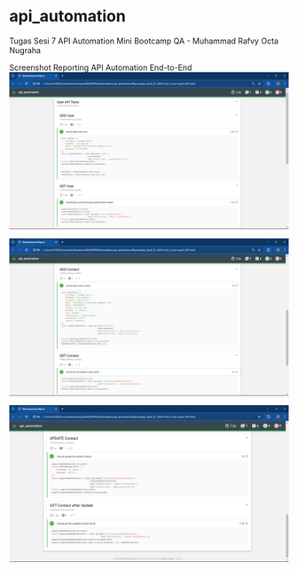 # api_automation
Tugas Sesi 7 API Automation Mini Bootcamp QA - Muhammad Rafvy Octa Nugraha

Screenshot Reporting API Automation End-to-End
![alt text](https://github.com/rafvyocta/api_automation/blob/main/screenshot_reporting/Report%201.png?raw=true)

![alt text](https://github.com/rafvyocta/api_automation/blob/main/screenshot_reporting/Report%202.png?raw=true)

![alt text](https://github.com/rafvyocta/api_automation/blob/main/screenshot_reporting/Report%203.png?raw=true)
